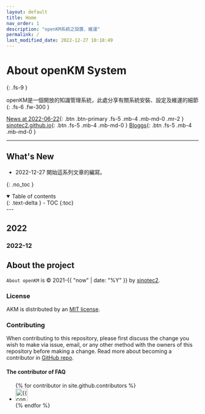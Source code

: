 ```yaml
---
layout: default
title: Home
nav_order: 1
description: "openKM系統之設置、維運"
permalink: /
last_modified_date: 2022-12-27 10:18:49
---
```


# About openKM System
{: .fs-9 }

openKM是一個開放的知識管理系統，此處分享有關系統安裝、設定及維運的細節
{: .fs-6 .fw-300 }

[News at 2022-06-22](https://sinotec2.github.io/Focus-on-Air-Quality/GridModels/POST/5IncProc/){: .btn .btn-primary .fs-5 .mb-4 .mb-md-0 .mr-2 } [sinotec2.github.io](https://sinotec2.github.io/){: .btn .fs-5 .mb-4 .mb-md-0 } [Bloggs](https://sinotec2.github.io/FAQ/){: .btn .fs-5 .mb-4 .mb-md-0 }

---

## What's New
- 2022-12-27 開始這系列文章的編寫。

{: .no_toc }

<details open markdown="block">
  <summary>
    Table of contents
  </summary>
  {: .text-delta }
- TOC
{:toc}
</details>
---

## 2022
### 2022-12 

## About the project

`About openKM`  is &copy; 2021-{{ "now" | date: "%Y" }} by [sinotec2](http://github.com/sinotec2/).

### License

AKM is distributed by an [MIT license](https://github.com/pmarsceill/just-the-docs/tree/master/LICENSE.txt).

### Contributing

When contributing to this repository, please first discuss the change you wish to make via issue,
email, or any other method with the owners of this repository before making a change. Read more about becoming a contributor in [GitHub repo](https://github.com/sinotec2/Focus-on-Air-Quality/discussions/).

#### The contributor of FAQ

<ul class="list-style-none">
{% for contributor in site.github.contributors %}
  <li class="d-inline-block mr-1">
     <a href="{{ contributor.html_url }}"><img src="{{ contributor.avatar_url }}" width="32" height="32" alt="{{ contributor.login }}"/></a>
  </li>
{% endfor %}
</ul>
